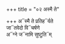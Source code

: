 +++
title = "०२ अस्मै ते"

+++
अ᳓स्मै ते प्रतिह᳓र्यते  
जा᳓तवेदो वि᳓चर्षणे  
अ᳓ग्ने ज᳓नामि सुष्टुति᳓म्